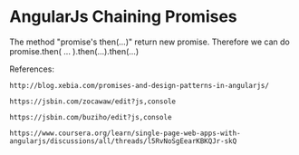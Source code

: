 AngularJs Chaining Promises
=====


The method "promise's then(...)" return new promise.
Therefore we can do promise.then( ... ).then(...).then(...)

References:

    http://blog.xebia.com/promises-and-design-patterns-in-angularjs/

    https://jsbin.com/zocawaw/edit?js,console

    https://jsbin.com/buziho/edit?js,console

    https://www.coursera.org/learn/single-page-web-apps-with-angularjs/discussions/all/threads/l5RvNoSgEearKBKQJr-skQ
